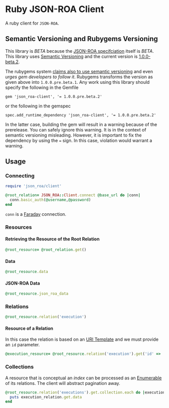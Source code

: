 # Ruby JSON-ROA Client

A ruby client for `JSON-ROA`.

## Semantic Versioning and Rubygems Versioning

This library is _BETA_ because the [JSON-ROA specifciation][] itself is
_BETA_. This library uses [Semantic Versioning][] and the current version
is [1.0.0-beta.2](./lib/json_roa/client/version.rb).

The rubygems system [claims also to use semantic versioning][] and even *urges
gem developers to follow it*. Rubygems transforms the version as given above
into `1.0.0.pre.beta.1`. Any work using this library should specify the
following in the Gemfile 

    gem 'json_roa-client', '= 1.0.0.pre.beta.2' 

or the following in the gemspec 

    spec.add_runtime_dependency 'json_roa-client', '= 1.0.0.pre.beta.2'

In the latter case, building the gem will result in a warning because of the
prerelease. You can safely ignore this warning. It is in the context of
semantic versioning misleading. However, it is important to fix the dependency
by using the `=` sign. In this case, violation would warrant a warning. 




  [JSON-ROA specifciation]: http://json-roa.github.io/specification.html
  [Semantic Versioning]: http://semver.org/
  [claims also to use semantic versioning]: http://guides.rubygems.org/patterns/#semantic-versioning

## Usage

### Connecting 

```ruby
require 'json_roa/client'

@root_relation= JSON_ROA::Client.connect @base_url do |conn|
  conn.basic_auth(@username,@password)
end
```

`conn` is a [Faraday][] connection.


###  Resources 

#### Retrieving the Resource of the Root Relation

```ruby
@root_resource= @root_relation.get()
```

#### Data

```ruby
@root_resource.data
```

#### JSON-ROA Data

```ruby
@root_resource.json_roa_data
```

### Relations

```ruby
@root_resource.relation('execution')
```

#### Resource of a Relation

In this case the relation is based on an [URI Template][] and we
must provide an `id` parameter.

```ruby
@execution_resource= @root_resource.relation('execution').get('id' => '55744c40-b764-4fd4-98e2-7a69bc57f496')
```

### Collections

A resource that is conceptual an *index* can be processed as an
[Enumerable][] of its relations. The client will abstract pagination
away.

```ruby
@root_resource.relation('executions').get.collection.each do |execution_relation| 
  puts execution_relation.get.data
end
```

  [Enumerable]: http://ruby-doc.org/core-2.1.0/Enumerable.html
  [URI Template]: http://tools.ietf.org/html/rfc6570
  [Faraday]: https://github.com/lostisland/faraday

